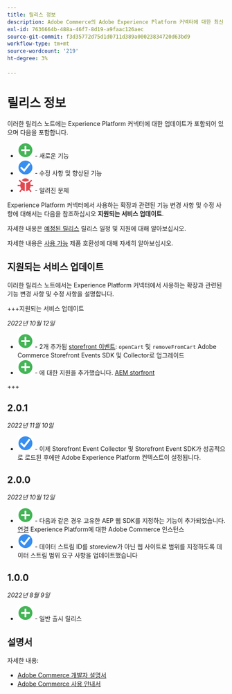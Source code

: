 ```yaml
---
title: 릴리스 정보
description: Adobe Commerce의 Adobe Experience Platform 커넥터에 대한 최신 릴리스 정보입니다.
exl-id: 7636664b-488a-46f7-8d19-a9faac126aec
source-git-commit: f3d35772d75d1d0711d389a00023834720d63bd9
workflow-type: tm+mt
source-wordcount: '219'
ht-degree: 3%

---
```


# 릴리스 정보

이러한 릴리스 노트에는 Experience Platform 커넥터에 대한 업데이트가 포함되어 있으며 다음을 포함합니다.

* ![새로 만들기](../assets/new.svg) - 새로운 기능
* ![수정](../assets/fix.svg) - 수정 사항 및 향상된 기능
* ![버그](../assets/bug.svg) - 알려진 문제

Experience Platform 커넥터에서 사용하는 확장과 관련된 기능 변경 사항 및 수정 사항에 대해서는 다음을 참조하십시오 **지원되는 서비스 업데이트**.

자세한 내용은 [예정된 릴리스](https://experienceleague.adobe.com/docs/commerce-operations/release/schedule.html) 릴리스 일정 및 지원에 대해 알아보십시오.

자세한 내용은 [사용 가능](https://experienceleague.adobe.com/docs/commerce-operations/release/availability.html) 제품 호환성에 대해 자세히 알아보십시오.

## 지원되는 서비스 업데이트

이러한 릴리스 노트에서는 Experience Platform 커넥터에서 사용하는 확장과 관련된 기능 변경 사항 및 수정 사항을 설명합니다.

+++지원되는 서비스 업데이트

_2022년 10월 12일_

* ![새로 만들기](../assets/new.svg) - 2개 추가됨 [storefront 이벤트](events.md): `openCart` 및 `removeFromCart` Adobe Commerce Storefront Events SDK 및 Collector로 업그레이드
* ![새로 만들기](../assets/new.svg) - 에 대한 지원을 추가했습니다. [AEM storfront](overview.md#aem-support)

+++

## 2.0.1

_2022년 11월 10일_

* ![해결된 문제](../assets/fix.svg) - 이제 Storefront Event Collector 및 Storefront Event SDK가 성공적으로 로드된 후에만 Adobe Experience Platform 컨텍스트이 설정됩니다.

## 2.0.0

_2022년 10월 12일_

* ![새로 만들기](../assets/new.svg) - 다음과 같은 경우 고유한 AEP 웹 SDK를 지정하는 기능이 추가되었습니다. [연결](connect-data.md) Experience Platform에 대한 Adobe Commerce 인스턴스
* ![수정](../assets/fix.svg) - 데이터 스트림 ID를 storeview가 아닌 웹 사이트로 범위를 지정하도록 데이터 스트림 범위 요구 사항을 업데이트했습니다

## 1.0.0

_2022년 8월 9일_

* ![새로 만들기](../assets/new.svg) - 일반 출시 릴리스

## 설명서

자세한 내용:

* [Adobe Commerce 개발자 설명서](https://devdocs.magento.com/)
* [Adobe Commerce 사용 안내서](https://docs.magento.com/user-guide/)
